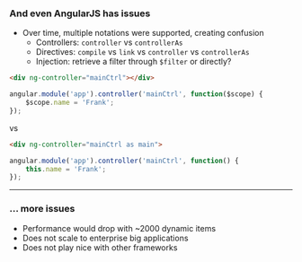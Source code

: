 ### And even AngularJS has issues

* Over time, multiple notations were supported, creating confusion
  * Controllers: `controller` vs `controllerAs`
  * Directives: `compile` vs `link` vs `controller` vs `controllerAs`
  * Injection: retrieve a filter through `$filter` or directly?

```html
<div ng-controller="mainCtrl"></div>
```

```js
angular.module('app').controller('mainCtrl', function($scope) {
    $scope.name = 'Frank';
});
```
vs
```html
<div ng-controller="mainCtrl as main">
```

```js
angular.module('app').controller('mainCtrl', function() {
    this.name = 'Frank';
});
```

---

### ... more issues

* Performance would drop with ~2000 dynamic items
* Does not scale to enterprise big applications
* Does not play nice with other frameworks